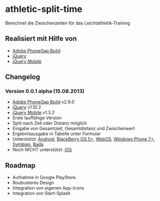 [pgb]: https://build.phonegap.com "Adobe PhoneGap Build"
[jqy]: http://jquerymobile.com "jQuery Mobile"
[jqm]: http://jquery.com "jQuery"
[and]: http://www.android.com "Android"
[bby]: http://blackberry.com "BlackBerry OS"
[web]: http://www.hpwebos.com "WebOS"
[win]: http://www.windowsphone.com "Windows Phone"
[sym]: http://symbian.nokia.com "Symbian"
[bad]: http://www.bada.com "Bada"
[ios]: http://www.apple.com/de/iphone/ios/ "iOS"
athletic-split-time
===================

Berechnet die Zwischenzeiten für das Leichtathletik-Training

Realisiert mit Hilfe von
------------------------
* [Adobe PhoneGap Build][pgb]
* [jQuery][jqy]
* [jQuery Mobile][jqm]

Changelog
---------
### Version 0.0.1 alpha (15.08.2013)
* [Adobe PhoneGap Build][pgb] v2.9.0
* [jQuery][jqy] v1.10.2
* [jQuery Mobile][jqm] v1.3.2
* Erste lauffähige Version
* Split nach Zeit oder Distanz möglich
* Eingabe von Gesamtzeit, Gesamtdistanz und Zwischenwert
* Ergebnisausgabe in Tabelle unter Formular
* Unterstützt: [Android][and], [BlackBerry OS 5+][bby], [WebOS][web], [Windows Phone 7+][win], [Symbian][sym], [Bada][bad]
* Noch NICHT unterstützt: [iOS][ios]

Roadmap
-------
* Aufnahme in Google PlayStore.
* Roubusteres Design
* Integration von eigenen App-Icons
* Integration von Start-Splash